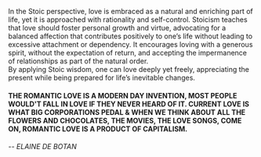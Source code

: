 In the Stoic perspective, love is embraced as a natural and enriching part of life, yet it is approached with rationality and self-control. Stoicism teaches that love should foster personal growth and virtue, advocating for a balanced affection that contributes positively to one’s life without leading to excessive attachment or dependency. It encourages loving with a generous spirit, without the expectation of return, and accepting the impermanence of relationships as part of the natural order.  
By applying Stoic wisdom, one can love deeply yet freely, appreciating the present while being prepared for life’s inevitable changes.


#### THE ROMANTIC LOVE IS A MODERN DAY INVENTION, MOST PEOPLE WOULD'T FALL IN LOVE IF THEY NEVER HEARD OF IT. CURRENT LOVE IS WHAT BIG CORPORATIONS PEDAL & WHEN WE THINK ABOUT ALL THE FLOWERS AND CHOCOLATES, THE MOVIES, THE LOVE SONGS, COME ON, ROMANTIC LOVE IS A PRODUCT OF CAPITALISM.

###### -- ELAINE DE BOTAN
